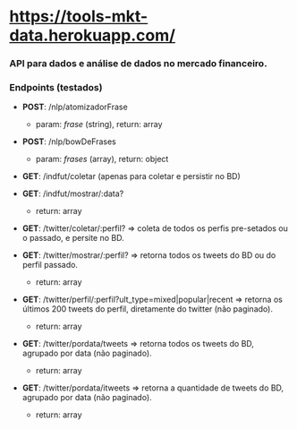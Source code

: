 # https://tools-mkt-data.herokuapp.com/

### API para dados e análise de dados no mercado financeiro.

### Endpoints (testados)
- **POST**: /nlp/atomizadorFrase
  - param: *frase* (string), return: array
- **POST**: /nlp/bowDeFrases
  - param: *frases* (array), return: object

- **GET**: /indfut/coletar (apenas para coletar e persistir no BD)
- **GET**: /indfut/mostrar/:data?
  - return: array

- **GET**: /twitter/coletar/:perfil? => coleta de todos os perfis pre-setados ou o passado, e persite no BD.
- **GET**: /twitter/mostrar/:perfil? => retorna todos os tweets do BD ou do perfil passado.
  - return: array
- **GET**: /twitter/perfil/:perfil?ult_type=mixed|popular|recent => retorna os últimos 200 tweets do perfil, diretamente do twitter (não paginado).
  - return: array
- **GET**: /twitter/pordata/tweets => retorna todos os tweets do BD, agrupado por data (não paginado).
  - return: array
- **GET**: /twitter/pordata/itweets => retorna a quantidade de tweets do BD, agrupado por data (não paginado).
  - return: array
